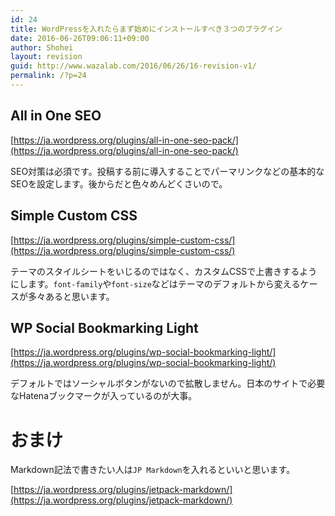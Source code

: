 ```yaml
---
id: 24
title: WordPressを入れたらまず始めにインストールすべき３つのプラグイン
date: 2016-06-26T09:06:11+09:00
author: Shohei
layout: revision
guid: http://www.wazalab.com/2016/06/26/16-revision-v1/
permalink: /?p=24
---
```

## All in One SEO

[https://ja.wordpress.org/plugins/all-in-one-seo-pack/](https://ja.wordpress.org/plugins/all-in-one-seo-pack/)

SEO対策は必須です。投稿する前に導入することでパーマリンクなどの基本的なSEOを設定します。後からだと色々めんどくさいので。

## Simple Custom CSS

[https://ja.wordpress.org/plugins/simple-custom-css/](https://ja.wordpress.org/plugins/simple-custom-css/)

テーマのスタイルシートをいじるのではなく、カスタムCSSで上書きするようにします。`font-family`や`font-size`などはテーマのデフォルトから変えるケースが多々あると思います。

## WP Social Bookmarking Light

[https://ja.wordpress.org/plugins/wp-social-bookmarking-light/](https://ja.wordpress.org/plugins/wp-social-bookmarking-light/)

デフォルトではソーシャルボタンがないので拡散しません。日本のサイトで必要なHatenaブックマークが入っているのが大事。


# おまけ

Markdown記法で書きたい人は`JP Markdown`を入れるといいと思います。

[https://ja.wordpress.org/plugins/jetpack-markdown/](https://ja.wordpress.org/plugins/jetpack-markdown/)

